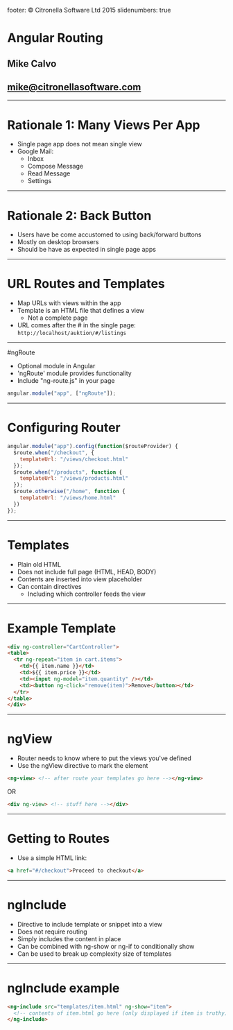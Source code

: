 footer: © Citronella Software Ltd 2015
slidenumbers: true

# Angular Routing
## Mike Calvo
## mike@citronellasoftware.com

---
# Rationale 1: Many Views Per App
- Single page app does not mean single view
- Google Mail:
  - Inbox
  - Compose Message
  - Read Message
  - Settings

---
# Rationale 2: Back Button
- Users have be come accustomed to using back/forward buttons
- Mostly on desktop browsers
- Should be have as expected in single page apps

---
# URL Routes and Templates
- Map URLs with views within the app
- Template is an HTML file that defines a view
  - Not a complete page
- URL comes after the # in the single page:
`http://localhost/auktion/#/listings`

---
#ngRoute
- Optional module in Angular
- 'ngRoute' module provides functionality
- Include "ng-route.js" in your page

``` javascript
angular.module("app", ["ngRoute"]);
```

---
# Configuring Router

``` javascript
angular.module("app").config(function($routeProvider) {
  $route.when("/checkout", {
    templateUrl: "/views/checkout.html"
  });
  $route.when("/products", function {
    templateUrl: "/views/products.html"
  });
  $route.otherwise("/home", function {
    templateUrl: "/views/home.html"
  })
});
```

---
# Templates
- Plain old HTML
- Does not include full page (HTML, HEAD, BODY)
- Contents are inserted into view placeholder
- Can contain directives
  - Including which controller feeds the view

---
# Example Template

``` html
<div ng-controller="CartController">
<table>
  <tr ng-repeat="item in cart.items">
    <td>{{ item.name }}</td>
    <td>${{ item.price }}</td>
    <td><input ng-model="item.quantity" /></td>
    <td><button ng-click="remove(item)">Remove</button></td>
  </tr>
</table>
</div>
```

---
# ngView
- Router needs to know where to put the views you've defined
- Use the ngView directive to mark the element

``` html
<ng-view> <!-- after route your templates go here --></ng-view>
```

OR

``` html
<div ng-view> <!-- stuff here --></div>

```
---
# Getting to Routes
- Use a simple HTML link:

``` html
<a href="#/checkout">Proceed to checkout</a>
```

---
# ngInclude
- Directive to include template or snippet into a view
- Does not require routing
- Simply includes the content in place
- Can be combined with ng-show or ng-if to conditionally show
- Can be used to break up complexity size of templates

---
# ngInclude example

``` html
<ng-include src="templates/item.html" ng-show="item">
  <!-- contents of item.html go here (only displayed if item is truthy) -->
</ng-include>
```
